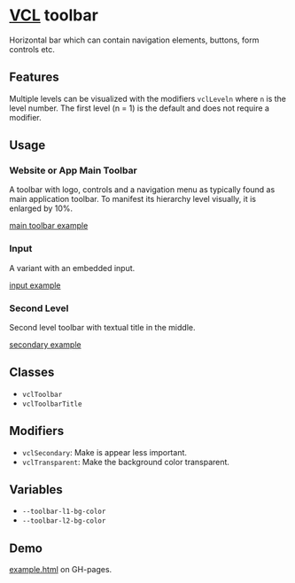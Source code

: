 # [VCL](https://vcl.github.io/) toolbar

Horizontal bar which can contain navigation elements,
buttons, form controls etc.

## Features

Multiple levels can be visualized with the modifiers `vclLeveln`
where `n` is the level number. The first level (n = 1) is the default and does
not require a modifier.

## Usage

### Website or App Main Toolbar

A toolbar with logo, controls and a navigation menu
as typically found as main application toolbar.
To manifest its hierarchy level visually,  it is enlarged by 10%.

[main toolbar example](/demo/example-main.html)

### Input

A variant with an embedded input.

[input example](/demo/example-input.html)

### Second Level

Second level toolbar with textual title in the middle.

[secondary example](/demo/example-secondary.html)


## Classes

- `vclToolbar`
- `vclToolbarTitle`

## Modifiers

- `vclSecondary`: Make is appear less important.
- `vclTransparent`: Make the background color transparent.

## Variables

- `--toolbar-l1-bg-color`
- `--toolbar-l2-bg-color`

## Demo

[example.html](/demo/example.html) on GH-pages.
